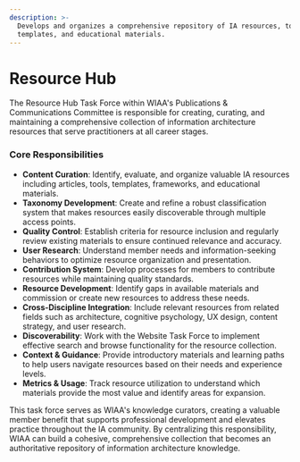 ```yaml
---
description: >-
  Develops and organizes a comprehensive repository of IA resources, tools,
  templates, and educational materials.
---
```


# Resource Hub

The Resource Hub Task Force within WIAA's Publications & Communications Committee is responsible for creating, curating, and maintaining a comprehensive collection of information architecture resources that serve practitioners at all career stages.

### Core Responsibilities

* **Content Curation**: Identify, evaluate, and organize valuable IA resources including articles, tools, templates, frameworks, and educational materials.
* **Taxonomy Development**: Create and refine a robust classification system that makes resources easily discoverable through multiple access points.
* **Quality Control**: Establish criteria for resource inclusion and regularly review existing materials to ensure continued relevance and accuracy.
* **User Research**: Understand member needs and information-seeking behaviors to optimize resource organization and presentation.
* **Contribution System**: Develop processes for members to contribute resources while maintaining quality standards.
* **Resource Development**: Identify gaps in available materials and commission or create new resources to address these needs.
* **Cross-Discipline Integration**: Include relevant resources from related fields such as architecture, cognitive psychology, UX design, content strategy, and user research.
* **Discoverability**: Work with the Website Task Force to implement effective search and browse functionality for the resource collection.
* **Context & Guidance**: Provide introductory materials and learning paths to help users navigate resources based on their needs and experience levels.
* **Metrics & Usage**: Track resource utilization to understand which materials provide the most value and identify areas for expansion.

This task force serves as WIAA's knowledge curators, creating a valuable member benefit that supports professional development and elevates practice throughout the IA community. By centralizing this responsibility, WIAA can build a cohesive, comprehensive collection that becomes an authoritative repository of information architecture knowledge.
